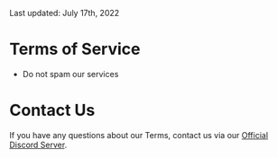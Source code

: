 Last updated: July 17th, 2022

# Terms of Service

* Do not spam our services

# Contact Us

If you have any questions about our Terms, contact us via our [Official Discord Server](https://discord.gg/9UK5ZcY6By).
